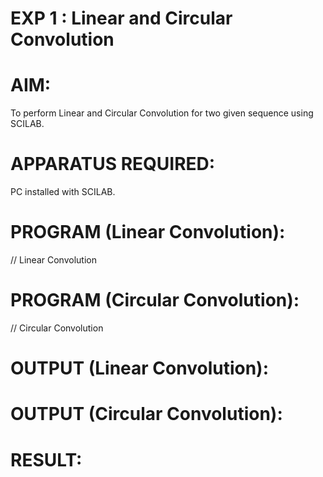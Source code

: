 # EXP 1 : Linear and Circular Convolution

# AIM: 

 To perform Linear and Circular Convolution for two given sequence using SCILAB. 

# APPARATUS REQUIRED: 
PC installed with SCILAB. 

# PROGRAM (Linear Convolution): 

// Linear Convolution

# PROGRAM (Circular Convolution): 

// Circular Convolution

# OUTPUT (Linear Convolution): 

# OUTPUT (Circular Convolution): 

# RESULT: 
